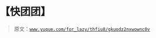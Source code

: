 # 【快团团】

> 原文：[`www.yuque.com/for_lazy/thfiu8/gkuodz2nxwownc0v`](https://www.yuque.com/for_lazy/thfiu8/gkuodz2nxwownc0v)



